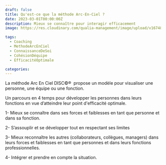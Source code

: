 ```yaml
---
draft: false
title: Qu'est-ce que la méthode Arc-En-Ciel ?
date: 2023-03-01T00:00:00Z
description: Mieux se connaître pour interagir efficacement
image: https://res.cloudinary.com/qualia-management/image/upload/v1674817552/tdf/AEC_1_li2rtj.png

tags:
  - Coaching
  - MethodeArcEnCiel
  - ConnaissanceDeSoi
  - CohésionDéquipe
  - EfficacitéOptimale

categories:
---
```


La méthode Arc En Ciel DISC©®&nbsp; propose un modèle pour visualiser une personne, une équipe ou une fonction.

Un parcours en 4 temps pour développer les personnes dans leurs fonctions en vue d’atteindre leur point d'efficacité optimale.

1- Mieux se connaître dans ses forces et faiblesses en tant que personne et dans sa fonction.

2- S’assouplir et se développer tout en respectant ses limites

3- Mieux reconnaître les autres (collaborateurs, collègues, managers) dans leurs forces et faiblesses en tant que personnes et dans leurs fonctions professionnelles.

4- Intégrer et prendre en compte la situation.
